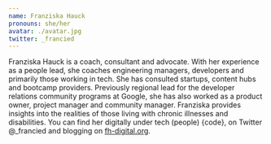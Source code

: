 ```yaml
---
name: Franziska Hauck
pronouns: she/her
avatar: ./avatar.jpg
twitter: _francied
---
```


Franziska Hauck is a coach, consultant and advocate. With her experience as a people lead, she coaches engineering managers, developers and primarily those working in tech.  She has consulted startups, content hubs and bootcamp providers. Previously regional lead for the developer relations community programs at Google, she has also worked as a product owner, project manager and community manager.  Franziska provides insights into the realities of those living with chronic illnesses and disabilities. You can find her digitally under tech (people) {code}, on Twitter @_francied and blogging on [fh-digital.org](https://fh-digital.org).
